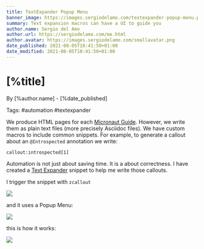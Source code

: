 ```yaml
---
title: TextExpander Popup Menu
banner_image: https://images.sergiodelamo.com/textexpander-popup-menu.png
summary: Text expansion macros can have a UI to guide you
author.name: Sergio del Amo
author.url: https://sergiodelamo.com/me.html
author.avatar: https://images.sergiodelamo.com/smallavatar.png 
date_published: 2021-08-05T10:41:50+01:00
date_modified: 2021-08-05T10:41:50+01:00
---
```


# [%title]

By [%author.name] - [%date_published]

Tags: #automation #textexpander

We produce HTML pages for each [Micronaut Guide](https://guides.micronaut.io). However, we write them as plain text files (more precisely Asciidoc files). We have custom macros to include common snippets. For example, to generate a callout about an `@Introspected` annotation we write: 

`callout:introspected[1]`

Automation is not just about saving time. It is a about correctness. I have created a [Text Expander](https://textexpander.com/) snippet to help me write those callouts.  

I trigger the snippet with `zcallout`

![](https://images.sergiodelamo.com/text-expander-callout.png)

and it uses a Popup Menu: 

![](https://images.sergiodelamo.com/text-expander-popup-menu.png)

this is how it works: 

![](https://images.sergiodelamo.com/CalloutMacro.gif)



